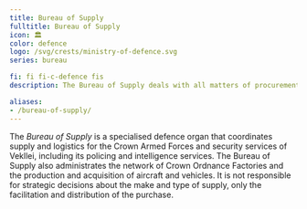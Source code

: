 ```yaml
---
title: Bureau of Supply
fulltitle: Bureau of Supply
icon: 🏛️
color: defence
logo: /svg/crests/ministry-of-defence.svg
series: bureau

fi: fi fi-c-defence fis
description: The Bureau of Supply deals with all matters of procurement and peacetime logistics for the Ministry of Defence.

aliases:
- /bureau-of-supply/
---
```

The *Bureau of Supply* is a specialised defence organ that coordinates supply and logistics for the Crown Armed Forces and security services of Vekllei, including its policing and intelligence services. The Bureau of Supply also administrates the network of Crown Ordnance Factories and the production and acquisition of aircraft and vehicles. It is not responsible for strategic decisions about the make and type of supply, only the facilitation and distribution of the purchase.